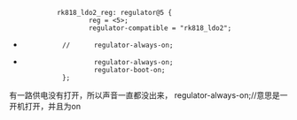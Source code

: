 
                rk818_ldo2_reg: regulator@5 {
                        reg = <5>;
                        regulator-compatible = "rk818_ldo2";
-               //      regulator-always-on;
+                       regulator-always-on;
                        regulator-boot-on;
                };
有一路供电没有打开，所以声音一直都没出来，
regulator-always-on;//意思是一开机打开，并且为on
